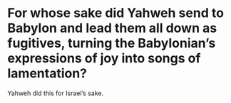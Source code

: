 # For whose sake did Yahweh send to Babylon and lead them all down as fugitives, turning the Babylonian’s expressions of joy into songs of lamentation?

Yahweh did this for Israel’s sake.
